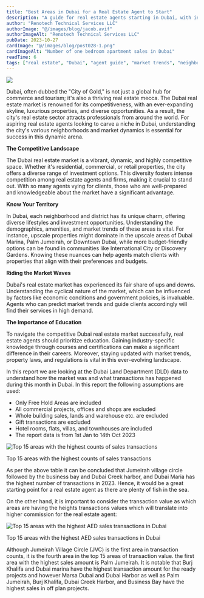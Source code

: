 ```yaml
---
title: "Best Areas in Dubai for a Real Estate Agent to Start"
description: "A guide for real estate agents starting in Dubai, with insights on neighborhoods, market trends, and success strategies."
author: "Renotech Technical Services LLC"
authorImage: "@/images/blog/jacob.avif"
authorImageAlt: "Renotech Technical Services LLC"
pubDate: 2023-10-27
cardImage: "@/images/blog/post028-1.png"
cardImageAlt: "Number of one bedroom apartment sales in Dubai"
readTime: 6
tags: ["real estate", "Dubai", "agent guide", "market trends", "neighborhoods"]
---
```


![](@/images/blog/post028-1.png)

Dubai, often dubbed the "City of Gold," is not just a global hub for commerce and tourism; it's also a thriving real estate mecca. The Dubai real estate market is renowned for its competitiveness, with an ever-expanding skyline, luxurious properties, and diverse opportunities. As a result, the city's real estate sector attracts professionals from around the world. For aspiring real estate agents looking to carve a niche in Dubai, understanding the city's various neighborhoods and market dynamics is essential for success in this dynamic arena.

**The Competitive Landscape**

The Dubai real estate market is a vibrant, dynamic, and highly competitive space. Whether it's residential, commercial, or retail properties, the city offers a diverse range of investment options. This diversity fosters intense competition among real estate agents and firms, making it crucial to stand out. With so many agents vying for clients, those who are well-prepared and knowledgeable about the market have a significant advantage.

**Know Your Territory**

In Dubai, each neighborhood and district has its unique charm, offering diverse lifestyles and investment opportunities. Understanding the demographics, amenities, and market trends of these areas is vital. For instance, upscale properties might dominate in the upscale areas of Dubai Marina, Palm Jumeirah, or Downtown Dubai, while more budget-friendly options can be found in communities like International City or Discovery Gardens. Knowing these nuances can help agents match clients with properties that align with their preferences and budgets.

**Riding the Market Waves**

Dubai's real estate market has experienced its fair share of ups and downs. Understanding the cyclical nature of the market, which can be influenced by factors like economic conditions and government policies, is invaluable. Agents who can predict market trends and guide clients accordingly will find their services in high demand.

**The Importance of Education**

To navigate the competitive Dubai real estate market successfully, real estate agents should prioritize education. Gaining industry-specific knowledge through courses and certifications can make a significant difference in their careers. Moreover, staying updated with market trends, property laws, and regulations is vital in this ever-evolving landscape.

In this report we are looking at the Dubai Land Department (DLD) data to understand how the market was and what transactions has happened during this month in Dubai. In this report the following assumptions are used:

-   Only Free Hold Areas are included
-   All commercial projects, offices and shops are excluded
-   Whole building sales, lands and warehouse etc. are excluded
-   Gift transactions are excluded
-   Hotel rooms, flats, villas, and townhouses are included
-   The report data is from 1st Jan to 14th Oct 2023

  

![Top 15 areas with the highest counts of sales transactions](https://img1.wsimg.com/isteam/ip/c49a412a-7d5c-4c86-b371-17b58bdd84ac/Total%20sales%20as%20of%2014%20Oct.jpg/:/cr=t:0%25,l:0%25,w:100%25,h:100%25/rs=w:1280 "Top 15 areas with the highest counts of sales transactions")

Top 15 areas with the highest counts of sales transactions

As per the above table it can be concluded that Jumeirah village circle followed by the business bay and Dubai Creek harbor, and Dubai Maria has the highest number of transactions in 2023. Hence, it would be a great starting point for a real estate agent as there are plenty of fish in the sea.

On the other hand, it is important to consider the transaction value as which areas are having the heights transactions values which will translate into higher commission for the real estate agent:

![Top 15 areas with the highest AED sales transactions in Dubai](https://img1.wsimg.com/isteam/ip/c49a412a-7d5c-4c86-b371-17b58bdd84ac/Total%20Aed%20sales%20as%20of%2014%20Oct-f4002a6.jpg/:/cr=t:0%25,l:0%25,w:100%25,h:100%25/rs=w:1280 "Top 15 areas with the highest AED sales transactions in Dubai")

Top 15 areas with the highest AED sales transactions in Dubai

Although Jumeirah Village Circle (JVC) is the first area in transaction counts, it is the fourth area in the top 15 areas of transaction value. the first area with the highest sales amount is Palm Jumeirah. It is notable that Burj Khalifa and Dubai marina have the highest transaction amount for the ready projects and however Marsa Dubai and Dubai Harbor as well as Palm Jumeirah, Burj Khalifa, Dubai Creek Harbor, and Business Bay have the highest sales in off plan projects.